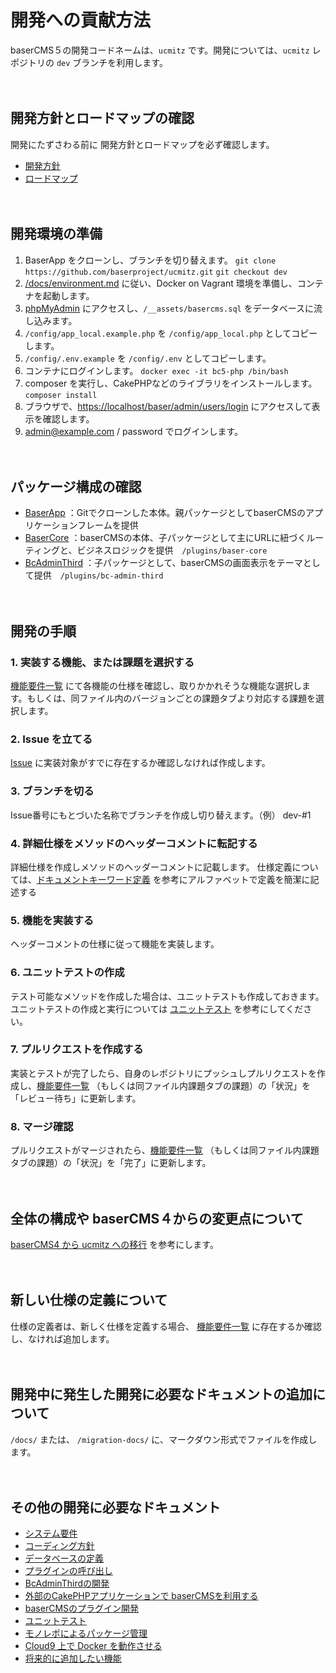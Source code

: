# 開発への貢献方法

baserCMS５の開発コードネームは、`ucmitz` です。開発については、`ucmitz` レポジトリの `dev` ブランチを利用します。

　

## 開発方針とロードマップの確認

開発にたずさわる前に 開発方針とロードマップを必ず確認します。

- [開発方針](https://docs.google.com/document/d/1QAmScc65CwMyn8QuwWKE9q_8HnSKcW9oefI9RrHoUYY/edit)
- [ロードマップ](https://docs.google.com/spreadsheets/d/1TZ71-O_9KiQM9xAB_a_jnSFVrH2dsyKowMLkyGLcI9g/edit#gid=2131306554)

　
## 開発環境の準備

1. BaserApp をクローンし、ブランチを切り替えます。
`git clone https://github.com/baserproject/ucmitz.git`
`git checkout dev`
2. [/docs/environment.md](https://github.com/baserproject/ucmitz/blob/dev/docs/environment.md) に従い、Docker on Vagrant 環境を準備し、コンテナを起動します。
3. [phpMyAdmin](http://localhost:8080) にアクセスし、`/__assets/basercms.sql` をデータベースに流し込みます。
4. `/config/app_local.example.php` を `/config/app_local.php` としてコピーします。
5. `/config/.env.example` を `/config/.env` としてコピーします。
6. コンテナにログインします。
`docker exec -it bc5-php /bin/bash`
7. composer を実行し、CakePHPなどのライブラリをインストールします。
`composer install`
8. ブラウザで、[https://localhost/baser/admin/users/login](https://localhost/baser/admin/users/login) にアクセスして表示を確認します。
9. admin@example.com / password でログインします。

　
## パッケージ構成の確認

- [BaserApp](https://github.com/baserproject/ucmitz) ：Gitでクローンした本体。親パッケージとしてbaserCMSのアプリケーションフレームを提供
- [BaserCore](https://github.com/baserproject/ucmitz/tree/dev/plugins/baser-core) ：baserCMSの本体、子パッケージとして主にURLに紐づくルーティングと、ビジネスロジックを提供　`/plugins/baser-core`
- [BcAdminThird](https://github.com/baserproject/ucmitz/tree/dev/plugins/bc-admin-third) ：子パッケージとして、baserCMSの画面表示をテーマとして提供　`/plugins/bc-admin-third`

　
## 開発の手順

### 1. 実装する機能、または課題を選択する

[機能要件一覧](https://docs.google.com/spreadsheets/d/1YT5PuZQdDNU0wrZdqYbh74KuLSw1SIt4_EKwPWOfDKA/edit#gid=0) にて各機能の仕様を確認し、取りかかれそうな機能な選択します。もしくは、同ファイル内のバージョンごとの課題タブより対応する課題を選択します。

### 2. Issue を立てる

[Issue](https://github.com/baserproject/ucmitz/issues) に実装対象がすでに存在するか確認しなければ作成します。

### 3. ブランチを切る

Issue番号にもとづいた名称でブランチを作成し切り替えます。（例） dev-#1

### 4. 詳細仕様をメソッドのヘッダーコメントに転記する

詳細仕様を作成しメソッドのヘッダーコメントに記載します。
仕様定義については、[ドキュメントキーワード定義](https://github.com/baserproject/ucmitz/blob/dev/docs/keyword.md) を参考にアルファベットで定義を簡潔に記述する

### 5. 機能を実装する

ヘッダーコメントの仕様に従って機能を実装します。

### 6. ユニットテストの作成

テスト可能なメソッドを作成した場合は、ユニットテストも作成しておきます。
ユニットテストの作成と実行については [ユニットテスト](https://github.com/baserproject/ucmitz/blob/dev/docs/unittest.md) を参考にしてください。

### 7. プルリクエストを作成する

実装とテストが完了したら、自身のレポジトリにプッシュしプルリクエストを作成し、[機能要件一覧](https://docs.google.com/spreadsheets/d/1YT5PuZQdDNU0wrZdqYbh74KuLSw1SIt4_EKwPWOfDKA/edit#gid=0) （もしくは同ファイル内課題タブの課題）の「状況」を「レビュー待ち」に更新します。

### 8. マージ確認

プルリクエストがマージされたら、[機能要件一覧](https://docs.google.com/spreadsheets/d/1YT5PuZQdDNU0wrZdqYbh74KuLSw1SIt4_EKwPWOfDKA/edit#gid=0) （もしくは同ファイル内課題タブの課題）の「状況」を「完了」に更新します。

　

## 全体の構成や baserCMS４からの変更点について

[baserCMS4 から ucmitz への移行](https://github.com/baserproject/ucmitz/blob/dev/migration-docs/README.md) を参考にします。

　

## 新しい仕様の定義について

仕様の定義者は、新しく仕様を定義する場合、 [機能要件一覧](https://docs.google.com/spreadsheets/d/1YT5PuZQdDNU0wrZdqYbh74KuLSw1SIt4_EKwPWOfDKA/edit#gid=0) に存在するか確認し、なければ追加します。

　

## 開発中に発生した開発に必要なドキュメントの追加について

`/docs/` または、 `/migration-docs/` に、マークダウン形式でファイルを作成します。

　

## その他の開発に必要なドキュメント
- [システム要件](https://github.com/baserproject/ucmitz/blob/dev/docs/system.md)
- [コーディング方針](https://github.com/baserproject/ucmitz/blob/dev/docs/coding-policy.md)
- [データベースの定義](https://github.com/baserproject/ucmitz/blob/dev/docs/database.md)
- [プラグインの呼び出し](https://github.com/baserproject/ucmitz/blob/dev/docs/call-plugin.md)
- [BcAdminThirdの開発](https://github.com/baserproject/ucmitz/blob/dev/plugins/bc-admin-third/README.md)
- [外部のCakePHPアプリケーションで baserCMSを利用する](https://github.com/baserproject/ucmitz/blob/dev/docs/application.md)
- [baserCMSのプラグイン開発](https://github.com/baserproject/ucmitz/blob/dev/docs/plugin.md)
- [ユニットテスト](https://github.com/baserproject/ucmitz/blob/dev/docs/unittest.md)
- [モノレポによるパッケージ管理](https://github.com/baserproject/ucmitz/blob/dev/docs/monorepo.md)
- [Cloud9 上で Docker を動作させる](https://github.com/baserproject/ucmitz/blob/dev/docs/cloud9.md)
- [将来的に追加したい機能](https://docs.google.com/document/d/1AwJQ0h0xQ5utFB1tVzLh1b1UhZp-lxQbM2fDjxtDc9I/edit#)

